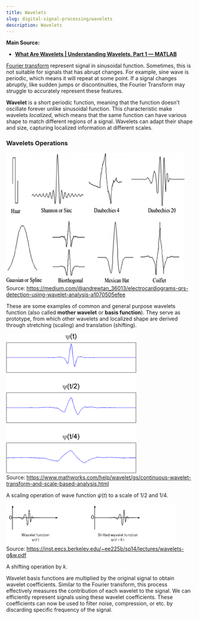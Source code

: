 ```yaml
---
title: Wavelets
slug: digital-signal-processing/wavelets
description: Wavelets
---
```


**Main Source:**

- **[What Are Wavelets | Understanding Wavelets, Part 1 — MATLAB](https://youtu.be/QX1-xGVFqmw)**

[Fourier transform](/cs-notes/digital-signal-processing/fourier-transform) represent signal in sinusoidal function. Sometimes, this is not suitable for signals that has abrupt changes. For example, sine wave is periodic, which means it will repeat at some point. If a signal changes abruptly, like sudden jumps or discontinuities, the Fourier Transform may struggle to accurately represent these features.

**Wavelet** is a short periodic function, meaning that the function doesn't oscillate forever unlike sinusoidal function. This characteristic make wavelets _localized_, which means that the same function can have various shape to match different regions of a signal. Wavelets can adapt their shape and size, capturing localized information at different scales.

### Wavelets Operations

![Example of various wavelets function](./wavelets-example.png)  
Source: https://medium.com/@andrewtan_36013/electrocardiograms-qrs-detection-using-wavelet-analysis-a1070505efee

These are some examples of common and general purpose wavelets function (also called **mother wavelet** or **basis function**). They serve as prototype, from which other wavelets and localized shape are derived through stretching (scaling) and translation (shifting).

![A scaled by 2 and 4 of a wavelets function](./wavelets-scaling.png)  
Source: https://www.mathworks.com/help/wavelet/gs/continuous-wavelet-transform-and-scale-based-analysis.html

A scaling operation of wave function $\psi (t)$ to a scale of 1/2 and 1/4.

![A shifted wavelets function by k](./wavelets-shifting.png)  
Source: https://inst.eecs.berkeley.edu/~ee225b/sp14/lectures/wavelets-g&w.pdf

A shifting operation by $k$.

Wavelet basis functions are multiplied by the original signal to obtain wavelet coefficients. Similar to the Fourier transform, this process effectively measures the contribution of each wavelet to the signal. We can efficiently represent signals using these wavelet coefficients. These coefficients can now be used to filter noise, compression, or etc. by discarding specific frequency of the signal.
